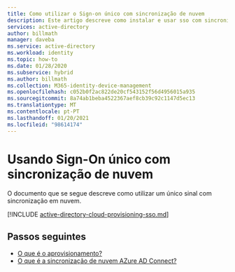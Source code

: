 ```yaml
---
title: Como utilizar o Sign-on único com sincronização de nuvem
description: Este artigo descreve como instalar e usar sso com sincronização de nuvem.
services: active-directory
author: billmath
manager: daveba
ms.service: active-directory
ms.workload: identity
ms.topic: how-to
ms.date: 01/28/2020
ms.subservice: hybrid
ms.author: billmath
ms.collection: M365-identity-device-management
ms.openlocfilehash: c052b0f2ac822de20cf543152f56d4956015a935
ms.sourcegitcommit: 8a74ab1beba4522367aef8cb39c92c1147d5ec13
ms.translationtype: MT
ms.contentlocale: pt-PT
ms.lasthandoff: 01/20/2021
ms.locfileid: "98614174"
---
```

# <a name="using-single-sign-on-with-cloud-sync"></a>Usando Sign-On único com sincronização de nuvem
O documento que se segue descreve como utilizar um único sinal com sincronização em nuvem.

[!INCLUDE [active-directory-cloud-provisioning-sso.md](../../../includes/active-directory-cloud-provisioning-sso.md)]





## <a name="next-steps"></a>Passos seguintes 

- [O que é o aprovisionamento?](what-is-provisioning.md)
- [O que é a sincronização de nuvem AZure AD Connect?](what-is-cloud-sync.md)
